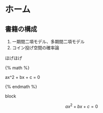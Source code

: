 # ホーム

## 書籍の構成

1. 一期間二項モデル、多期間二項モデル
2. コイン投げ空間の確率論

ほげほげ

{% math %}

ax^2 + bx + c = 0

{% endmath %}

block

$$
ax^2 + bx + c = 0
$$ 
